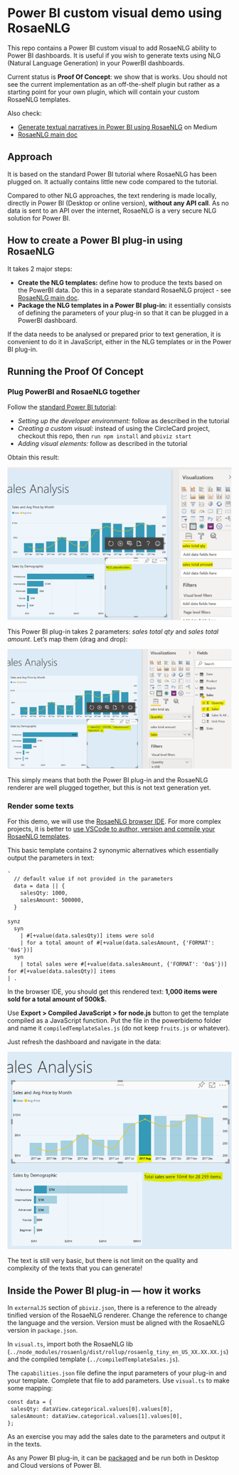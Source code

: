 <!--
Copyright 2021 Ludan Stoecklé
SPDX-License-Identifier: CC-BY-4.0
-->
# Power BI custom visual demo using RosaeNLG

This repo contains a Power BI custom visual to add RosaeNLG ability to Power BI dashboards. It is useful if you wish to generate texts using NLG (Natural Language Generation) in your PowerBI dashboards.

Current status is **Proof Of Concept**: we show that is works. Uou should not see the current implementation as an off-the-shelf plugin but rather as a starting point for your own plugin, which will contain your custom RosaeNLG templates. 

Also check:
- [Generate textual narratives in Power BI using RosaeNLG](https://medium.com/@ludan.stoeckle/generate-textual-narratives-in-power-bi-using-rosaenlg-48f81c53db39) on Medium
- [RosaeNLG main doc](https://rosaenlg.org)


## Approach

It is based on the standard Power BI tutorial where RosaeNLG has been plugged on. It actually contains little new code compared to the tutorial.

Compared to other NLG approaches, the text rendering is made locally, directly in Power BI (Desktop or online version), **without any API call**. As no data is sent to an API over the internet, RosaeNLG is a very secure NLG solution for Power BI.


## How to create a Power BI plug-in using RosaeNLG

It takes 2 major steps:
- **Create the NLG templates:** define how to produce the texts based on the PowerBI data. Do this in a separate standard RosaeNLG project - see [RosaeNLG main doc](https://rosaenlg.org).
- **Package the NLG templates in a Power BI plug-in:** it essentially consists of defining the parameters of your plug-in so that it can be plugged in a PowerBI dashboard.

If the data needs to be analysed or prepared prior to text generation, it is convenient to do it in JavaScript, either in the NLG templates or in the Power BI plug-in.


## Running the Proof Of Concept

### Plug PowerBI and RosaeNLG together

Follow the [standard Power BI tutorial](https://docs.microsoft.com/en-us/power-bi/developer/visuals/custom-visual-develop-tutorial):
- *Setting up the developer environment:* follow as described in the tutorial
- *Creating a custom visual:* instead of using the CircleCard project, checkout this repo, then `run npm install` and `pbiviz start`
- *Adding visual elements:* follow as described in the tutorial

Obtain this result:

![NLG plug-in just installed](doc/pbi_placeholder.png)

This Power BI plug-in takes 2 parameters: *sales total qty* and *sales total amount*. Let’s map them (drag and drop):

![NLG plug-in properly plugged](doc/pbi_plugged.png)

This simply means that both the Power BI plug-in and the RosaeNLG renderer are well plugged together, but this is not text generation yet.


### Render some texts

For this demo, we will use the [RosaeNLG browser IDE](https://rosaenlg.org/ide/index.html). For more complex projects, it is better to [use VSCode to author, version and compile your RosaeNLG templates](https://rosaenlg.org/rosaenlg/2.1.7/dev_experience.html#_large_projects_using_vscode).

This basic template contains 2 synonymic alternatives which essentially output the parameters in text:
```pug
- 
  // default value if not provided in the parameters
  data = data || {
    salesQty: 1000,
    salesAmount: 500000,
  }

synz
  syn
    | #[+value(data.salesQty)] items were sold
    | for a total amount of #[+value(data.salesAmount, {'FORMAT': '0a$'})]
  syn
    | total sales were #[+value(data.salesAmount, {'FORMAT': '0a$'})] for #[+value(data.salesQty)] items
| .
```
In the browser IDE, you should get this rendered text: **1,000 items were sold for a total amount of 500k$.**

Use **Export > Compiled JavaScript > for node.js** button to get the template compiled as a JavaScript function. Put the file in the powerbidemo folder and name it `compiledTemplateSales.js` (do not keep `fruits.js` or whatever).

Just refresh the dashboard and navigate in the data:

![Plug-in with real NLG text](doc/pbi_realnlg.png)

The text is still very basic, but there is not limit on the quality and complexity of the texts that you can generate!


## Inside the Power BI plug-in — how it works

In `externalJS` section of `pbiviz.json`, there is a reference to the already tinified version of the RosaeNLG renderer. Change the reference to change the language and the version. Version must be aligned with the RosaeNLG version in `package.json`.


In `visual.ts`, import both the RosaeNLG lib (`../node_modules/rosaenlg/dist/rollup/rosaenlg_tiny_en_US_XX.XX.XX.js`) and the compiled template (`../compiledTemplateSales.js`).

The `capabilities.json` file define the input parameters of your plug-in and your template. Complete that file to add parameters. Use `visual.ts` to make some mapping:

```
const data = {
 salesQty: dataView.categorical.values[0].values[0],
 salesAmount: dataView.categorical.values[1].values[0],
};
```

As an exercise you may add the sales date to the parameters and output it in the texts.

As any Power BI plug-in, it can be [packaged](https://docs.microsoft.com/en-us/power-bi/developer/visuals/custom-visual-develop-tutorial-format-options#packaging-the-custom-visual) and be run both in Desktop and Cloud versions of Power BI.

